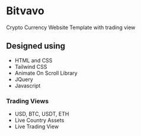 # Bitvavo
Crypto Currency Website Template with trading view 

## Designed using 
  - HTML and CSS
  - Tailwind CSS
  - Animate On Scroll Library 
  - JQuery
  - Javascript

### Trading Views
  - USD, BTC, USDT, ETH
  - Live Country Assets
  - Live Trading View